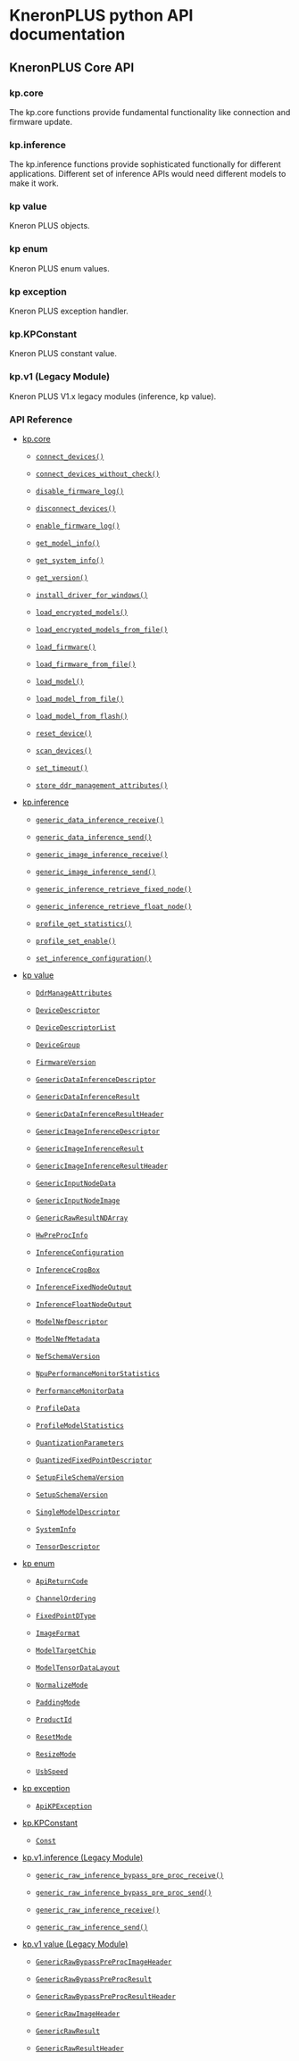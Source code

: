 <!-- kp documentation master file, created by
sphinx-quickstart on Tue May 18 15:28:42 2021.
You can adapt this file completely to your liking, but it should at least
contain the root `toctree` directive. -->
# KneronPLUS python API documentation

## **KneronPLUS Core API**

### kp.core

The kp.core functions provide fundamental functionality like connection and firmware update.

### kp.inference

The kp.inference functions provide sophisticated functionally for different applications. Different set of inference APIs would need different models to make it work.

### kp value

Kneron PLUS objects.

### kp enum

Kneron PLUS enum values.

### kp exception

Kneron PLUS exception handler.

### kp.KPConstant

Kneron PLUS constant value.

### kp.v1 (Legacy Module)

Kneron PLUS V1.x legacy modules (inference, kp value).

### API Reference


* [kp.core](kp/core.md)


    * [`connect_devices()`](kp/core.md#kp.core.connect_devices)


    * [`connect_devices_without_check()`](kp/core.md#kp.core.connect_devices_without_check)


    * [`disable_firmware_log()`](kp/core.md#kp.core.disable_firmware_log)


    * [`disconnect_devices()`](kp/core.md#kp.core.disconnect_devices)


    * [`enable_firmware_log()`](kp/core.md#kp.core.enable_firmware_log)


    * [`get_model_info()`](kp/core.md#kp.core.get_model_info)


    * [`get_system_info()`](kp/core.md#kp.core.get_system_info)


    * [`get_version()`](kp/core.md#kp.core.get_version)


    * [`install_driver_for_windows()`](kp/core.md#kp.core.install_driver_for_windows)


    * [`load_encrypted_models()`](kp/core.md#kp.core.load_encrypted_models)


    * [`load_encrypted_models_from_file()`](kp/core.md#kp.core.load_encrypted_models_from_file)


    * [`load_firmware()`](kp/core.md#kp.core.load_firmware)


    * [`load_firmware_from_file()`](kp/core.md#kp.core.load_firmware_from_file)


    * [`load_model()`](kp/core.md#kp.core.load_model)


    * [`load_model_from_file()`](kp/core.md#kp.core.load_model_from_file)


    * [`load_model_from_flash()`](kp/core.md#kp.core.load_model_from_flash)


    * [`reset_device()`](kp/core.md#kp.core.reset_device)


    * [`scan_devices()`](kp/core.md#kp.core.scan_devices)


    * [`set_timeout()`](kp/core.md#kp.core.set_timeout)


    * [`store_ddr_management_attributes()`](kp/core.md#kp.core.store_ddr_management_attributes)


* [kp.inference](kp/inference.md)


    * [`generic_data_inference_receive()`](kp/inference.md#kp.inference.generic_data_inference_receive)


    * [`generic_data_inference_send()`](kp/inference.md#kp.inference.generic_data_inference_send)


    * [`generic_image_inference_receive()`](kp/inference.md#kp.inference.generic_image_inference_receive)


    * [`generic_image_inference_send()`](kp/inference.md#kp.inference.generic_image_inference_send)


    * [`generic_inference_retrieve_fixed_node()`](kp/inference.md#kp.inference.generic_inference_retrieve_fixed_node)


    * [`generic_inference_retrieve_float_node()`](kp/inference.md#kp.inference.generic_inference_retrieve_float_node)


    * [`profile_get_statistics()`](kp/inference.md#kp.inference.profile_get_statistics)


    * [`profile_set_enable()`](kp/inference.md#kp.inference.profile_set_enable)


    * [`set_inference_configuration()`](kp/inference.md#kp.inference.set_inference_configuration)


* [kp value](kp/value.md)


    * [`DdrManageAttributes`](kp/value.md#kp.DdrManageAttributes)


    * [`DeviceDescriptor`](kp/value.md#kp.DeviceDescriptor)


    * [`DeviceDescriptorList`](kp/value.md#kp.DeviceDescriptorList)


    * [`DeviceGroup`](kp/value.md#kp.DeviceGroup)


    * [`FirmwareVersion`](kp/value.md#kp.FirmwareVersion)


    * [`GenericDataInferenceDescriptor`](kp/value.md#kp.GenericDataInferenceDescriptor)


    * [`GenericDataInferenceResult`](kp/value.md#kp.GenericDataInferenceResult)


    * [`GenericDataInferenceResultHeader`](kp/value.md#kp.GenericDataInferenceResultHeader)


    * [`GenericImageInferenceDescriptor`](kp/value.md#kp.GenericImageInferenceDescriptor)


    * [`GenericImageInferenceResult`](kp/value.md#kp.GenericImageInferenceResult)


    * [`GenericImageInferenceResultHeader`](kp/value.md#kp.GenericImageInferenceResultHeader)


    * [`GenericInputNodeData`](kp/value.md#kp.GenericInputNodeData)


    * [`GenericInputNodeImage`](kp/value.md#kp.GenericInputNodeImage)


    * [`GenericRawResultNDArray`](kp/value.md#kp.GenericRawResultNDArray)


    * [`HwPreProcInfo`](kp/value.md#kp.HwPreProcInfo)


    * [`InferenceConfiguration`](kp/value.md#kp.InferenceConfiguration)


    * [`InferenceCropBox`](kp/value.md#kp.InferenceCropBox)


    * [`InferenceFixedNodeOutput`](kp/value.md#kp.InferenceFixedNodeOutput)


    * [`InferenceFloatNodeOutput`](kp/value.md#kp.InferenceFloatNodeOutput)


    * [`ModelNefDescriptor`](kp/value.md#kp.ModelNefDescriptor)


    * [`ModelNefMetadata`](kp/value.md#kp.ModelNefMetadata)


    * [`NefSchemaVersion`](kp/value.md#kp.NefSchemaVersion)


    * [`NpuPerformanceMonitorStatistics`](kp/value.md#kp.NpuPerformanceMonitorStatistics)


    * [`PerformanceMonitorData`](kp/value.md#kp.PerformanceMonitorData)


    * [`ProfileData`](kp/value.md#kp.ProfileData)


    * [`ProfileModelStatistics`](kp/value.md#kp.ProfileModelStatistics)


    * [`QuantizationParameters`](kp/value.md#kp.QuantizationParameters)


    * [`QuantizedFixedPointDescriptor`](kp/value.md#kp.QuantizedFixedPointDescriptor)


    * [`SetupFileSchemaVersion`](kp/value.md#kp.SetupFileSchemaVersion)


    * [`SetupSchemaVersion`](kp/value.md#kp.SetupSchemaVersion)


    * [`SingleModelDescriptor`](kp/value.md#kp.SingleModelDescriptor)


    * [`SystemInfo`](kp/value.md#kp.SystemInfo)


    * [`TensorDescriptor`](kp/value.md#kp.TensorDescriptor)


* [kp enum](kp/enum.md)


    * [`ApiReturnCode`](kp/enum.md#kp.ApiReturnCode)


    * [`ChannelOrdering`](kp/enum.md#kp.ChannelOrdering)


    * [`FixedPointDType`](kp/enum.md#kp.FixedPointDType)


    * [`ImageFormat`](kp/enum.md#kp.ImageFormat)


    * [`ModelTargetChip`](kp/enum.md#kp.ModelTargetChip)


    * [`ModelTensorDataLayout`](kp/enum.md#kp.ModelTensorDataLayout)


    * [`NormalizeMode`](kp/enum.md#kp.NormalizeMode)


    * [`PaddingMode`](kp/enum.md#kp.PaddingMode)


    * [`ProductId`](kp/enum.md#kp.ProductId)


    * [`ResetMode`](kp/enum.md#kp.ResetMode)


    * [`ResizeMode`](kp/enum.md#kp.ResizeMode)


    * [`UsbSpeed`](kp/enum.md#kp.UsbSpeed)


* [kp exception](kp/exception.md)


    * [`ApiKPException`](kp/exception.md#kp.ApiKPException)


* [kp.KPConstant](kp/const.md)


    * [`Const`](kp/const.md#kp.KPConstant.Const)


* [kp.v1.inference (Legacy Module)](kp/v1/inference.md)


    * [`generic_raw_inference_bypass_pre_proc_receive()`](kp/v1/inference.md#kp.v1.inference.generic_raw_inference_bypass_pre_proc_receive)


    * [`generic_raw_inference_bypass_pre_proc_send()`](kp/v1/inference.md#kp.v1.inference.generic_raw_inference_bypass_pre_proc_send)


    * [`generic_raw_inference_receive()`](kp/v1/inference.md#kp.v1.inference.generic_raw_inference_receive)


    * [`generic_raw_inference_send()`](kp/v1/inference.md#kp.v1.inference.generic_raw_inference_send)


* [kp.v1 value (Legacy Module)](kp/v1/value.md)


    * [`GenericRawBypassPreProcImageHeader`](kp/v1/value.md#kp.v1.GenericRawBypassPreProcImageHeader)


    * [`GenericRawBypassPreProcResult`](kp/v1/value.md#kp.v1.GenericRawBypassPreProcResult)


    * [`GenericRawBypassPreProcResultHeader`](kp/v1/value.md#kp.v1.GenericRawBypassPreProcResultHeader)


    * [`GenericRawImageHeader`](kp/v1/value.md#kp.v1.GenericRawImageHeader)


    * [`GenericRawResult`](kp/v1/value.md#kp.v1.GenericRawResult)


    * [`GenericRawResultHeader`](kp/v1/value.md#kp.v1.GenericRawResultHeader)

